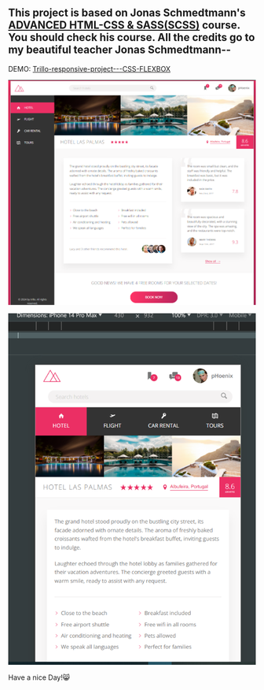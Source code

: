 ## This project is based on Jonas Schmedtmann's [ADVANCED HTML-CSS & SASS(SCSS)](https://www.udemy.com/user/jonasschmedtmann/) course. You should check his course. All the credits go to my beautiful teacher Jonas Schmedtmann--

DEMO: [Trillo-responsive-project---CSS-FLEXBOX](https://ph0enix46.github.io/Trillo-responsive-project---CSS-FLEXBOX/)

![Demo 1](img/demo-pic/1.png)

![Demo 2](img/demo-pic/2.png)

Have a nice Day!😸
